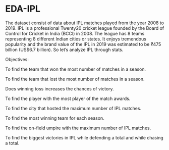 # EDA-IPL

The dataset consist of data about IPL matches played from the year 2008 to 2019. IPL is a professional Twenty20 cricket league founded by the Board of Control for Cricket in India (BCCI) in 2008. The league has 8 teams representing 8 different Indian cities or states. It enjoys tremendous popularity and the brand value of the IPL in 2019 was estimated to be ₹475 billion (US$6.7 billion). So let’s analyze IPL through stats.


Objectives:

To find the team that won the most number of matches in a season.

To find the team that lost the most number of matches in a season.

Does winning toss increases the chances of victory.

To find the player with the most player of the match awards.

To find the city that hosted the maximum number of IPL matches.

To find the most winning team for each season.

To find the on-field umpire with the maximum number of IPL matches.

To find the biggest victories in IPL while defending a total and while chasing a total.
